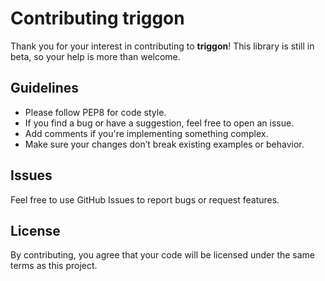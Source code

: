 # Contributing triggon
Thank you for your interest in contributing to **triggon**!
This library is still in beta, so your help is more than welcome.

## Guidelines
- Please follow PEP8 for code style.
- If you find a bug or have a suggestion, feel free to open an issue.
- Add comments if you're implementing something complex.
- Make sure your changes don’t break existing examples or behavior.

## Issues
Feel free to use GitHub Issues to report bugs or request features.

## License
By contributing, you agree that your code will be licensed under the same terms as this project.
